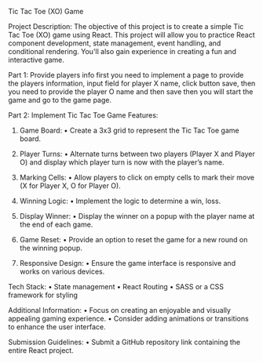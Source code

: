 Tic Tac Toe (XO) Game
 
Project Description:
The objective of this project is to create a simple Tic Tac Toe (XO) game using React. This project will allow you to practice React component development, state management, event handling, and conditional rendering. You'll also gain experience in creating a fun and interactive game.
 
Part 1: Provide players info
first you need to implement a page to provide the players information, input field for player X name, click button save, then you need to provide the player O name and then save then you will start the game and go to the game page.
 
Part 2: Implement Tic Tac Toe Game
Features:
1. Game Board:
• Create a 3x3 grid to represent the Tic Tac Toe game board.
 
2. Player Turns:
• Alternate turns between two players (Player X and Player O) and display which player turn is now with the player’s name.
 
3. Marking Cells:
• Allow players to click on empty cells to mark their move (X for Player X, O for Player O).
 
4. Winning Logic:
• Implement the logic to determine a win, loss.
 
5. Display Winner:
• Display the winner on a popup with the player name at the end of each game.
 
6. Game Reset:
• Provide an option to reset the game for a new round on the winning popup.
7. Responsive Design:
• Ensure the game interface is responsive and works on various devices.
 
Tech Stack:
• State management
• React Routing
• SASS or a CSS framework for styling
 
Additional Information:
• Focus on creating an enjoyable and visually appealing gaming experience.
• Consider adding animations or transitions to enhance the user interface.
 
Submission Guidelines:
• Submit a GitHub repository link containing the entire React project.
